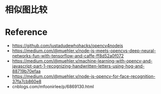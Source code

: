 # 相似图比较


# Reference

- https://github.com/justadudewhohacks/opencv4nodejs
- https://medium.com/@muehler.v/node-js-meets-opencvs-deep-neural-networks-fun-with-tensorflow-and-caffe-ff8d52a0f072
- https://medium.com/@muehler.v/machine-learning-with-opencv-and-javascript-part-1-recognizing-handwritten-letters-using-hog-and-88719b70efaa
- https://medium.com/@muehler.v/node-js-opencv-for-face-recognition-37fa7cb860e8
- cnblogs.com/mfoonirlee/p/6869130.html